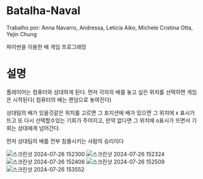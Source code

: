 # Batalha-Naval

Trabalho por: Anna Navarro, Andressa, Letícia Aiko, Michele Cristina Otta, Yejin Chung

파이썬을 이용한 배 게임 프로그래밍

# 설명
플레이어는 컴퓨터와 상대하게 된다. 먼저 각자의 배를 놓고 싶은 위치를 선택하면 게임은 시작된다( 컴퓨터의 배는 랜덤으로 놓여진다)

상대팀의 배가 있을것같은 위치를 고르면 그 포지션에 배가 있으면 그 위치에 x 표시가 뜨고 또 다시 선택할수있는 기회가 주어지고, 만약 없다면 그 위치에 o표시가 뜨면서 기회는 상대에게 넘어간다.

먼저 상대팀의 배를 전부 침몰시키는 사람의 승리이다

![스크린샷 2024-07-26 152300](https://github.com/user-attachments/assets/0dd845dc-f650-412e-ae10-aac5e742f1c8)
![스크린샷 2024-07-26 152324](https://github.com/user-attachments/assets/abb55692-0076-4914-b0e6-e100639de7bb)
![스크린샷 2024-07-26 152406](https://github.com/user-attachments/assets/4a79414f-985e-4e8a-9f8b-479076091576)
![스크린샷 2024-07-26 152509](https://github.com/user-attachments/assets/3606e486-a323-4d2d-816e-ec231739b110)
![스크린샷 2024-07-26 153552](https://github.com/user-attachments/assets/65cef153-093a-43da-8f33-2a4089bdcd61)

